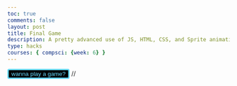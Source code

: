 ```yaml
---
toc: true
comments: false
layout: post
title: Final Game 
description: A pretty advanced use of JS, HTML, CSS, and Sprite animations to create a single-player game. 
type: hacks
courses: { compsci: {week: 6} }
---
```



<style>
.text-center{
    text-align:center;
    margin-left:auto;
    margin-right:auto;
}
</style>


<body>
    <div id="text-center">
        <canvas id="background">
        </canvas>
    </div>
    <button onclick="calculateMean()" style="color:#67dbff; background: black; border-radius: 4px; border: solid;">wanna play a game?</button>
//
    <script>
        Pacman.Map = function (size) {
    
    `    var height    = null, 
            width     = null, 
            blockSize = size,
            pillSize  = 0,
            map       = null;
        
        function withinBounds(y, x) {
            return y >= 0 && y < height && x >= 0 && x < width;
        }
        
        function isWall(pos) {
            return withinBounds(pos.y, pos.x) && map[pos.y][pos.x] === Pacman.WALL;
        }
        
        function isFloorSpace(pos) {
            if (!withinBounds(pos.y, pos.x)) {
                return false;
            }
            var peice = map[pos.y][pos.x];
            return peice === Pacman.EMPTY || 
                peice === Pacman.BISCUIT ||
                peice === Pacman.PILL;
        }
        
        function drawWall(ctx) {

            var i, j, p, line;
            
            ctx.strokeStyle = "#0000FF";
            ctx.lineWidth   = 5;
            ctx.lineCap     = "round";
            
            for (i = 0; i < Pacman.WALLS.length; i += 1) {
                line = Pacman.WALLS[i];
                ctx.beginPath();

                for (j = 0; j < line.length; j += 1) {

                    p = line[j];
                    
                    if (p.move) {
                        ctx.moveTo(p.move[0] * blockSize, p.move[1] * blockSize);
                    } else if (p.line) {
                        ctx.lineTo(p.line[0] * blockSize, p.line[1] * blockSize);
                    } else if (p.curve) {
                        ctx.quadraticCurveTo(p.curve[0] * blockSize, 
                                            p.curve[1] * blockSize,
                                            p.curve[2] * blockSize, 
                                            p.curve[3] * blockSize);   
                    }
                }
                ctx.stroke();
            }
        }
        
        function reset() {       
            map    = Pacman.MAP.clone();
            height = map.length;
            width  = map[0].length;        
        };

        function block(pos) {
            return map[pos.y][pos.x];
        };
        
        function setBlock(pos, type) {
            map[pos.y][pos.x] = type;
        };

        function drawPills(ctx) { 

            if (++pillSize > 30) {
                pillSize = 0;
            }
            
            for (i = 0; i < height; i += 1) {
                for (j = 0; j < width; j += 1) {
                    if (map[i][j] === Pacman.PILL) {
                        ctx.beginPath();

                        ctx.fillStyle = "#000";
                        ctx.fillRect((j * blockSize), (i * blockSize), 
                                    blockSize, blockSize);

                        ctx.fillStyle = "#FFF";
                        ctx.arc((j * blockSize) + blockSize / 2,
                                (i * blockSize) + blockSize / 2,
                                Math.abs(5 - (pillSize/3)), 
                                0, 
                                Math.PI * 2, false); 
                        ctx.fill();
                        ctx.closePath();
                    }
                }
            }
        };
        
        function draw(ctx) {
            
            var i, j, size = blockSize;

            ctx.fillStyle = "#000";
            ctx.fillRect(0, 0, width * size, height * size);

            drawWall(ctx);
            
            for (i = 0; i < height; i += 1) {
                for (j = 0; j < width; j += 1) {
                    drawBlock(i, j, ctx);
                }
            }
        };
        
        function drawBlock(y, x, ctx) {

            var layout = map[y][x];

            if (layout === Pacman.PILL) {
                return;
            }

            ctx.beginPath();
            
            if (layout === Pacman.EMPTY || layout === Pacman.BLOCK || 
                layout === Pacman.BISCUIT) {
                
                ctx.fillStyle = "#000";
                ctx.fillRect((x * blockSize), (y * blockSize), 
                            blockSize, blockSize);

                if (layout === Pacman.BISCUIT) {
                    ctx.fillStyle = "#FFF";
                    ctx.fillRect((x * blockSize) + (blockSize / 2.5), 
                                (y * blockSize) + (blockSize / 2.5), 
                                blockSize / 6, blockSize / 6);
                }
            }
            ctx.closePath();	 
        };

        Pacman.MAP = [
        [0, 0, 0, 0, 0, 0, 0, 0, 0, 0, 0, 0, 0, 0, 0, 0, 0, 0, 0],
        [0, 1, 1, 1, 1, 1, 1, 1, 1, 0, 1, 1, 1, 1, 1, 1, 1, 1, 0],
        [0, 4, 0, 0, 1, 0, 0, 0, 1, 0, 1, 0, 0, 0, 1, 0, 0, 4, 0],
        [0, 1, 0, 0, 1, 0, 0, 0, 1, 0, 1, 0, 0, 0, 1, 0, 0, 1, 0],
        [0, 1, 1, 1, 1, 1, 1, 1, 1, 1, 1, 1, 1, 1, 1, 1, 1, 1, 0],
        [0, 1, 0, 0, 1, 0, 1, 0, 0, 0, 0, 0, 1, 0, 1, 0, 0, 1, 0],
        [0, 1, 1, 1, 1, 0, 1, 1, 1, 0, 1, 1, 1, 0, 1, 1, 1, 1, 0],
        [0, 0, 0, 0, 1, 0, 0, 0, 1, 0, 1, 0, 0, 0, 1, 0, 0, 0, 0],
        [2, 2, 2, 0, 1, 0, 1, 1, 1, 1, 1, 1, 1, 0, 1, 0, 2, 2, 2],
        [0, 0, 0, 0, 1, 0, 1, 0, 0, 3, 0, 0, 1, 0, 1, 0, 0, 0, 0],
        [2, 2, 2, 2, 1, 1, 1, 0, 3, 3, 3, 0, 1, 1, 1, 2, 2, 2, 2],
        [0, 0, 0, 0, 1, 0, 1, 0, 0, 0, 0, 0, 1, 0, 1, 0, 0, 0, 0],
        [2, 2, 2, 0, 1, 0, 1, 1, 1, 2, 1, 1, 1, 0, 1, 0, 2, 2, 2],
        [0, 0, 0, 0, 1, 0, 1, 0, 0, 0, 0, 0, 1, 0, 1, 0, 0, 0, 0],
        [0, 1, 1, 1, 1, 1, 1, 1, 1, 0, 1, 1, 1, 1, 1, 1, 1, 1, 0],
        [0, 1, 0, 0, 1, 0, 0, 0, 1, 0, 1, 0, 0, 0, 1, 0, 0, 1, 0],
        [0, 4, 1, 0, 1, 1, 1, 1, 1, 1, 1, 1, 1, 1, 1, 0, 1, 4, 0],
        [0, 0, 1, 0, 1, 0, 1, 0, 0, 0, 0, 0, 1, 0, 1, 0, 1, 0, 0],
        [0, 1, 1, 1, 1, 0, 1, 1, 1, 0, 1, 1, 1, 0, 1, 1, 1, 1, 0],
        [0, 1, 0, 0, 0, 0, 0, 0, 1, 0, 1, 0, 0, 0, 0, 0, 0, 1, 0],
        [0, 1, 1, 1, 1, 1, 1, 1, 1, 1, 1, 1, 1, 1, 1, 1, 1, 1, 0],
        [0, 0, 0, 0, 0, 0, 0, 0, 0, 0, 0, 0, 0, 0, 0, 0, 0, 0, 0]
];


</body>



